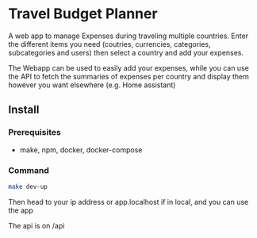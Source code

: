 # Travel Budget Planner

A web app to manage Expenses during traveling multiple countries. Enter the different items you need (coutries, currencies, categories, subcategories and users) then select a country and add your expenses. 

The Webapp can be used to easily add your expenses, while you can use the API to fetch the summaries of expenses per country and display them however you want elsewhere (e.g. Home assistant)

## Install

### Prerequisites

- make, npm, docker, docker-compose

### Command

```bash
make dev-up
```

Then head to your ip address or app.localhost if in local, and you can use the app

The api is on /api

